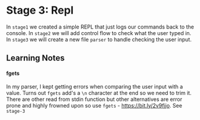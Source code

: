 # Stage 3: Repl


In `stage1` we created a simple REPL that just logs our commands back to the console.
In `stage2` we will add control flow to check what the user typed in.
In `stage3` we will create a new file `parser` to handle checking the user input.

## Learning Notes
#### fgets
In my parser, I kept getting errors when comparing the user input with a value. Turns out `fgets` add's a `\n` character 
at the end so we need to trim it. There are other read from stdin function but other alternatives are error prone and
highly frowned upon so use `fgets` - https://bit.ly/2v9fjjo. See `stage-3`

